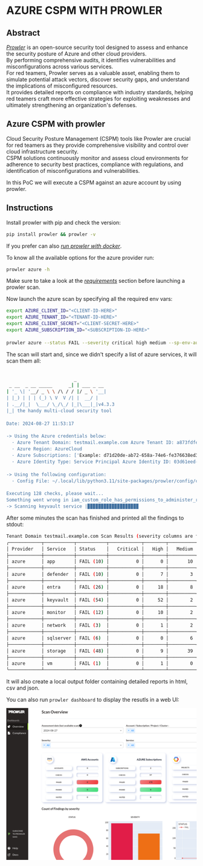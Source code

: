 # AZURE CSPM WITH PROWLER

## Abstract  

[*Prowler*](https://github.com/prowler-cloud/prowler) is an open-source security tool designed to assess and enhance the security posture of Azure and other cloud providers.  
By performing comprehensive audits, it identifies vulnerabilities and misconfigurations across various services.   
For red teamers, Prowler serves as a valuable asset, enabling them to simulate potential attack vectors, discover security gaps, and understand the implications of misconfigured resources.   
It provides detailed reports on compliance with industry standards, helping red teamers craft more effective strategies for exploiting weaknesses and ultimately strengthening an organization's defenses.  


## Azure CSPM with prowler  

Cloud Security Posture Management (CSPM) tools like Prowler are crucial for red teamers as they provide comprehensive visibility and control over cloud infrastructure security.  
CSPM solutions continuously monitor and assess cloud environments for adherence to security best practices, compliance with regulations, and identification of misconfigurations and vulnerabilities.  

In this PoC we will execute a CSPM against an azure account by using prowler.  


## Instructions  
Install prowler with pip and check the version:  
```sh
pip install prowler && prowler -v
```  

If you prefer can also [*run prowler with docker*](https://github.com/prowler-cloud/prowler?tab=readme-ov-file#containers).  

To know all the available options for the azure provider run:  
```sh
prowler azure -h
```   

Make sure to take a look at the [*requirements*](https://docs.prowler.com/projects/prowler-open-source/en/latest/getting-started/requirements/#azure) section before launching a prowler scan.  

Now launch the azure scan by specifying all the required env vars:  
```sh
export AZURE_CLIENT_ID="<CLIENT-ID-HERE>" 
export AZURE_TENANT_ID="<TENANT-ID-HERE>"
export AZURE_CLIENT_SECRET="<CLIENT-SECRET-HERE>"
export AZURE_SUBSCRIPTION_ID="<SUBSCRIPTION-ID-HERE>"

prowler azure --status FAIL --severity critical high medium --sp-env-auth --subscription-ids $AZURE_SUBSCRIPTION_ID
```  

The scan will start and, since we didn't specify a list of azure services, it will scan them all:  
```sh

                         _
 _ __  _ __ _____      _| | ___ _ __
| '_ \| '__/ _ \ \ /\ / / |/ _ \ '__|
| |_) | | | (_) \ V  V /| |  __/ |
| .__/|_|  \___/ \_/\_/ |_|\___|_|v4.3.3
|_| the handy multi-cloud security tool

Date: 2024-08-27 11:53:17

-> Using the Azure credentials below:
  · Azure Tenant Domain: testmail.example.com Azure Tenant ID: a873fdfe-4ba0-4ead-b2ca-d3b521751a45
  · Azure Region: AzureCloud
  · Azure Subscriptions: ['Example: d71d20de-ab72-658a-74e6-fe376638ed3e']
  · Azure Identity Type: Service Principal Azure Identity ID: 03d61eed-6246-3afe-8697-89acffca7be0

-> Using the following configuration:
  · Config File: ~/.local/lib/python3.11/site-packages/prowler/config/config.yaml

Executing 128 checks, please wait...
Something went wrong in iam_custom_role_has_permissions_to_administer_resource_locks, please use --log-level ERROR
-> Scanning keyvault service |▉▉▉▉▉▉▉▉▉▉▉▉▉▉▉▉▉▉▉                     | - 61/128 [48%] in 37s                         | / 101/359 [28%] in 2:19
```  

After some minutes the scan has finished and printed all the findings to stdout:  
```sh
Tenant Domain testmail.example.com Scan Results (severity columns are for fails only):
╭────────────┬───────────┬───────────┬────────────┬────────┬──────────┬───────┬─────────╮
│ Provider   │ Service   │ Status    │   Critical │   High │   Medium │   Low │   Muted │
├────────────┼───────────┼───────────┼────────────┼────────┼──────────┼───────┼─────────┤
│ azure      │ app       │ FAIL (10) │          0 │      0 │       10 │     0 │       0 │
├────────────┼───────────┼───────────┼────────────┼────────┼──────────┼───────┼─────────┤
│ azure      │ defender  │ FAIL (10) │          0 │      7 │        3 │     0 │       0 │
├────────────┼───────────┼───────────┼────────────┼────────┼──────────┼───────┼─────────┤
│ azure      │ entra     │ FAIL (26) │          0 │     18 │        8 │     0 │       0 │
├────────────┼───────────┼───────────┼────────────┼────────┼──────────┼───────┼─────────┤
│ azure      │ keyvault  │ FAIL (54) │          0 │     52 │        2 │     0 │       0 │
├────────────┼───────────┼───────────┼────────────┼────────┼──────────┼───────┼─────────┤
│ azure      │ monitor   │ FAIL (12) │          0 │     10 │        2 │     0 │       0 │
├────────────┼───────────┼───────────┼────────────┼────────┼──────────┼───────┼─────────┤
│ azure      │ network   │ FAIL (3)  │          0 │      1 │        2 │     0 │       0 │
├────────────┼───────────┼───────────┼────────────┼────────┼──────────┼───────┼─────────┤
│ azure      │ sqlserver │ FAIL (6)  │          0 │      0 │        6 │     0 │       0 │
├────────────┼───────────┼───────────┼────────────┼────────┼──────────┼───────┼─────────┤
│ azure      │ storage   │ FAIL (48) │          0 │      9 │       39 │     0 │       0 │
├────────────┼───────────┼───────────┼────────────┼────────┼──────────┼───────┼─────────┤
│ azure      │ vm        │ FAIL (1)  │          0 │      1 │        0 │     0 │       0 │
╰────────────┴───────────┴───────────┴────────────┴────────┴──────────┴───────┴─────────╯
```  

It will also create a local output folder containing detailed reports in html, csv and json.

 You can also run `prowler dashboard` to display the resutls in a web UI:  

![dashboard](./images/azure-prowler-dashboard.png)  







